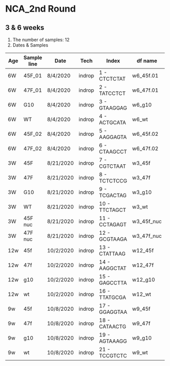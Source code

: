 # NCA_2nd Round

## 3 & 6 weeks
1. The number of samples: 12
2. Dates & Samples

Age | Sample line    | Date     | Tech  | Index           | df name  |space|
----|----------------|--------- |------ |-----------------|----------|-----|
6W  |45F_01          |8/4/2020  | indrop| 1 - CTCTCTAT    |w6_45f.01 |whole|
6W  |47F_01          |8/4/2020  | indrop| 2 - TATCCTCT    |w6_47f.01 |whole|
6W  |G10             |8/4/2020  | indrop| 3 - GTAAGGAG    |w6_g10    |whole|
6W  |WT              |8/4/2020  | indrop| 4 - ACTGCATA    |w6_wt     |whole|
6W  |45F_02          |8/4/2020  | indrop| 5 - AAGGAGTA    |w6_45f.02 |whole|
6W  |47F_02          |8/4/2020  | indrop| 6 - CTAAGCCT    |w6_47f.02 |whole|
3W  |45F             |8/21/2020 | indrop| 7 - CGTCTAAT    |w3_45f    |whole|
3W  |47F             |8/21/2020 | indrop| 8 - TCTCTCCG    |w3_47f    |whole|
3W  |G10             |8/21/2020 | indrop| 9 - TCGACTAG    |w3_g10    |whole|
3W  |WT              |8/21/2020 | indrop| 10 - TTCTAGCT   |w3_wt     |whole|
3W  |45F nuc         |8/21/2020 | indrop| 11 - CCTAGAGT   |w3_45f_nuc|nuc  |
3W  |47F nuc         |8/21/2020 | indrop| 12 - GCGTAAGA   |w3_47f_nuc|nuc  |
12w |45f             |10/2/2020 | indrop| 13 - CTATTAAG   |w12_45f   |whole|
12w |47f             |10/2/2020 | indrop| 14 - AAGGCTAT   |w12_47f   |whole|
12w |g10             |10/2/2020 | indrop| 15 - GAGCCTTA   |w12_g10   |whole|
12w |wt              |10/2/2020 | indrop| 16 - TTATGCGA   |w12_wt    |whole|
9w  |45f             |10/8/2020 | indrop| 17 - GGAGGTAA   |w9_45f    |whole|
9w  |47f             |10/8/2020 | indrop| 18 - CATAACTG   |w9_47f    |whole|
9w  |g10             |10/8/2020 | indrop| 19 - AGTAAAGG   |w9_g10    |whole|
9w  |wt              |10/8/2020 | indrop| 21 - TCCGTCTC   |w9_wt     |whole|

